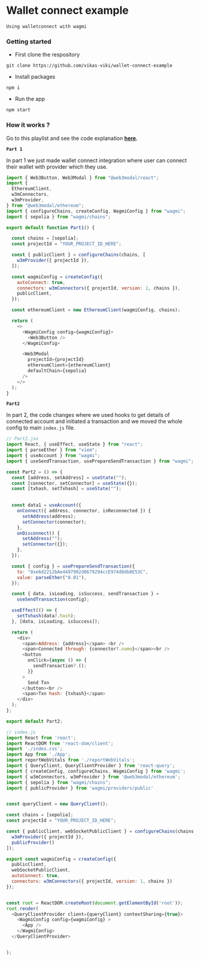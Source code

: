 # Wallet connect example

`Using walletconnect with wagmi`

### Getting started

- First clone the respository
```
git clone https://github.com/vikas-viki/wallet-connect-example
```

- Install packages
```
npm i
```

- Run the app

```
npm start
```

### How it works ?

Go to this playlist and see the code explanation
**[here](https://www.youtube.com/@webdevsolutions/playlists).**


**` Part 1 `**

In part 1 we just made wallet connect integration where user can connect their wallet with provider which they use.

``` javascript
import { Web3Button, Web3Modal } from "@web3modal/react";
import {
  EthereumClient,
  w3mConnectors,
  w3mProvider,
} from "@web3modal/ethereum";
import { configureChains, createConfig, WagmiConfig } from "wagmi";
import { sepolia } from "wagmi/chains";

export default function Part1() {

  const chains = [sepolia];
  const projectId = "YOUR_PROJECT_ID_HERE";

  const { publicClient } = configureChains(chains, [
    w3mProvider({ projectId }),
  ]);

  const wagmiConfig = createConfig({
    autoConnect: true,
    connectors: w3mConnectors({ projectId, version: 1, chains }),
    publicClient,
  });

  const ethereumClient = new EthereumClient(wagmiConfig, chains);

  return (
    <>
      <WagmiConfig config={wagmiConfig}>
        <Web3Button />
      </WagmiConfig>

      <Web3Modal
        projectId={projectId}
        ethereumClient={ethereumClient}
        defaultChain={sepolia}
      />
    </>
  );
}
```


**`Part2`**

In part 2, the code changes where we used hooks to get details of connected account and initiated a transaction and we moved the whole config to main `index.js` file.

``` javascript
// Part2.jsx
import React, { useEffect, useState } from "react";
import { parseEther } from "viem";
import { useAccount } from "wagmi";
import { useSendTransaction, usePrepareSendTransaction } from "wagmi";

const Part2 = () => {
  const [address, setAddress] = useState("");
  const [connector, setConnector] = useState({});
  const [txhash, setTxhash] = useState("");

  
  const data1 = useAccount({
    onConnect({ address, connector, isReconnected }) {
      setAddress(address);
      setConnector(connector);
    },
    onDisconnect() {
      setAddress("");
      setConnector({});
    },
  });

  const { config } = usePrepareSendTransaction({
    to: "0xe6d2212bAe4497902d8679294ccE974d8db8E53C",
    value: parseEther("0.01"),
  });

  const { data, isLoading, isSuccess, sendTransaction } =
    useSendTransaction(config);

  useEffect(() => {
    setTxhash(data?.hash);
  }, [data, isLoading, isSuccess]);

  return (
    <div>
      <span>Address: {address}</span> <br />
      <span>Connected through: {connector?.name}</span><br />
      <button
        onClick={async () => {
          sendTransaction?.();
        }}
      >
        Send Txn
      </button><br />
      <span>Txn hash: {txhash}</span>
    </div>
  );
};

export default Part2;

```

``` javascript
// index.js
import React from 'react';
import ReactDOM from 'react-dom/client';
import './index.css';
import App from './App';
import reportWebVitals from './reportWebVitals';
import { QueryClient, QueryClientProvider } from 'react-query';
import { createConfig, configureChains, WagmiConfig } from 'wagmi';
import { w3mConnectors, w3mProvider } from '@web3modal/ethereum';
import { sepolia } from "wagmi/chains";
import { publicProvider } from 'wagmi/providers/public'


const queryClient = new QueryClient();

const chains = [sepolia];
const projectId = "YOUR_PROJECT_ID_HERE";

const { publicClient, webSocketPublicClient } = configureChains(chains, [
  w3mProvider({ projectId }),
  publicProvider()
]);

export const wagmiConfig = createConfig({
  publicClient,
  webSocketPublicClient,
  autoConnect: true,
  connectors: w3mConnectors({ projectId, version: 1, chains })
});


const root = ReactDOM.createRoot(document.getElementById('root'));
root.render(
  <QueryClientProvider client={queryClient} contextSharing={true}>
    <WagmiConfig config={wagmiConfig} >
      <App />
    </WagmiConfig>
  </QueryClientProvider>


);

```

